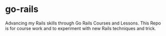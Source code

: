 # go-rails
Advancing my Rails skills through Go Rails Courses and Lessons. This Repo is for course work and to experiment with new Rails techniques and trick.
